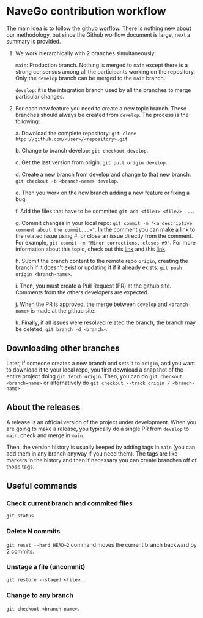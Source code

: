 
# NaveGo contribution workflow

The main idea is to follow the [github worflow](https://docs.github.com/en/get-started/quickstart/github-flow). There is nothing new about our methodology, but since the Github worflow document is large, next a summary is provided.

1. We work hierarchically with 2 branches simultaneously:

    `main`: Production branch. Nothing is merged to `main` except there is a strong consensus among all the participants working on the repository. Only the `develop` branch can be merged to the `main` branch.

    `develop`: it is the integration branch used by all the branches to merge particular changes.

2. For each new feature you need to create a new topic branch. These branches should always be created from `develop`. The process is the following:

    a. Download the complete repository: `git clone htpp://github.com/<user>/<repository>.git`

    b. Change to branch develop: `git checkout develop`.

    c. Get the last version from origin: `git pull origin develop`.

    d.  Create a new branch from develop and change to that new branch: `git checkout -b <branch-name> develop`. 

    e. Then you work on the new branch adding a new feature or fixing a bug.

    f. Add the files that have to be commited `git add <file1> <file2> ...`.

    g. Commit changes in your local repo: `git commit -m "<a descriptive comment about the commit...>"`. In the comment you can make a link to the related issue using #<issue-number>, or close an issue directly from the comment. For example, `git commit -m "Minor corrections, closes #9"`. For more information about this topic, check out this [link](https://github.com/gitbucket/gitbucket/wiki/How-to-Close-Reference-issues-and-pull-request) and this  [link](https://stackoverflow.com/questions/60027222/github-how-can-i-close-the-two-issues-with-commit-message).

    h. Submit the branch content to the remote repo `origin`, creating the branch if it doesn't exist or updating it if it already exists: `git push origin <branch-name>`.

    i. Then, you must create a Pull Request (PR) at the github site. Comments from the others developers are expected.

    j. When the PR is approved, the merge between `develop` and `<branch-name>` is made at the github site.

    k. Finally, if all issues were resolved related the branch, the branch may be deleted, `git branch -d <branch>`.

## Downloading other branches

Later, if someone creates a new branch and sets it to `origin`, and you want to download it to your local repo, you first download a snapshot of the entire project doing `git fetch origin`. Then, you can do `git checkout <branch-name>` or alternatively do `git checkout --track origin / <branch-name>`


## About the releases

A release is an official version of the project under development. When you are going to make a release, you typically do a single PR from `develop` to `main`, check and merge in `main`. 

Then, the version history is usually keeped by adding tags in `main` (you can add them in any branch anyway if you need them). The tags are like markers in the history and then if necessary you can create branches off of those tags.

## Useful commands

### Check current branch and commited files
`git status`

### Delete N commits
`git reset --hard HEAD~2` command moves the current branch backward by 2 commits.

### Unstage a file (uncommit)
`git restore --staged <file>...`

### Change to any branch 
`git checkout <branch-name>`.
 
